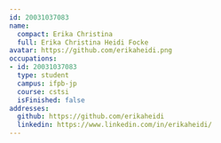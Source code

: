 ```yaml
---
id: 20031037083
name:
  compact: Erika Christina
  full: Erika Christina Heidi Focke
avatar: https://github.com/erikaheidi.png
occupations:
- id: 20031037083
  type: student
  campus: ifpb-jp
  course: cstsi
  isFinished: false
addresses:
  github: https://github.com/erikaheidi
  linkedin: https://www.linkedin.com/in/erikaheidi/
---
```

